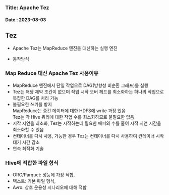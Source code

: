 ### Title: Apache Tez
#### Date : 2023-08-03

## Tez
- Apache Tez는 MapReduce 엔진을 대신하는 실행 엔진


- 동작방식  


### Map Reduce 대신 Apache Tez 사용이유
- MapReduce 엔진에서 단일 작업으로 DAG(방향성 비순환 그래프)를 실행    
- Tez는 해당 제약 조건이 없으며 작업 시작 오버 헤드를 최소화하는 하나의 작업으로 복잡한 DAG를 처리 가능  
- 불필요한 쓰기를 방지       
 MapReduce는 중간 데이터에 대한 HDFS에 write 과정 있음       
 Tez는 각 Hive 쿼리에 대한 작업 수를 최소화하므로 불필요한 없음
- 시작 지연을 최소화, Tez는 시작하는데 필요한 매퍼의 수를 줄여 시작 지연 시간을 최소화할 수 있음
- 컨테이너를 다시 사용, 가능한 경우 Tez는 컨테이너를 다시 사용하여 컨테이너 시작 대기 시간 감소
- 연속 최적화 기술

### Hive에 적합한 파일 형식 
- ORC/Parquet: 성능에 가장 적합, 
- 텍스트: 기본 파일 형식, 
- Avro: 상호 운용성 시나리오에 대해 적합
